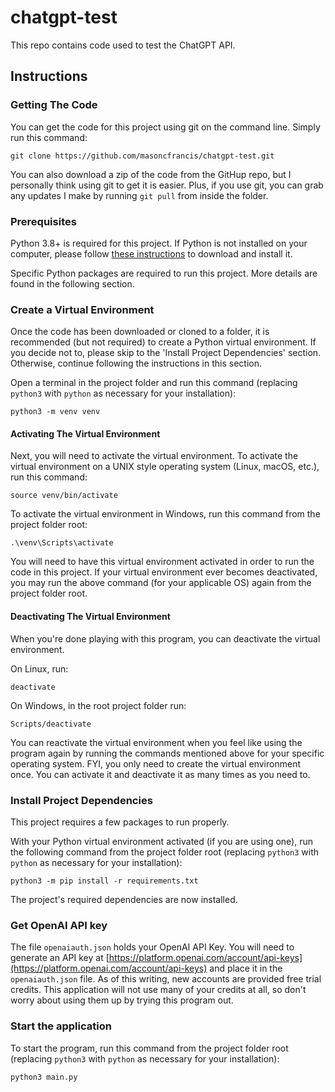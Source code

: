 # chatgpt-test
This repo contains code used to test the ChatGPT API. 

## Instructions

### Getting The Code

You can get the code for this project using git on the command line. Simply run this command:

```
git clone https://github.com/masoncfrancis/chatgpt-test.git
```

You can also download a zip of the code from the GitHup repo, but I personally think using git to get it is easier. 
Plus, if you use git, you can grab any updates I make by running `git pull` from inside the folder.

### Prerequisites

Python 3.8+ is required for this project. If Python is not installed on your computer, please follow 
[these instructions](https://wiki.python.org/moin/BeginnersGuide/Download) to download and install it. 

Specific Python packages are required to run this project. More details are found in the following section. 


### Create a Virtual Environment

Once the code has been downloaded or cloned to a folder, it is recommended (but not required) to create a Python virtual environment. If you decide not to, please skip to the 'Install Project Dependencies' section. 
Otherwise, continue following the instructions in this section. 

Open a terminal in the project folder and run this command (replacing `python3` with `python` as necessary for your installation):

```
python3 -m venv venv
```

#### Activating The Virtual Environment

Next, you will need to activate the virtual environment. To activate the virtual environment on a UNIX style operating system (Linux, macOS, etc.), run this command:

```
source venv/bin/activate
```

To activate the virtual environment in Windows, run this command from the project folder root:

```
.\venv\Scripts\activate
```

You will need to have this virtual environment activated in order to run the code in this project. If your virtual environment ever becomes deactivated, you may run the above command (for your 
applicable OS) again from the project folder root. 

#### Deactivating The Virtual Environment

When you're done playing with this program, you can deactivate the virtual environment.

On Linux, run:

```
deactivate
```

On Windows, in the root project folder run:

```
Scripts/deactivate
```

You can reactivate the virtual environment when you feel like using the program again by running the commands 
mentioned above for your specific operating system. FYI, you only need to create the virtual environment once. 
You can activate it and deactivate it as many times as you need to. 

### Install Project Dependencies

This project requires a few packages to run properly.

With your Python virtual environment activated (if you are using one), run the following command from the project folder root (replacing `python3` with `python` as necessary for your installation):

```
python3 -m pip install -r requirements.txt
```

The project's required dependencies are now installed.

### Get OpenAI API key

The file `openaiauth.json` holds your OpenAI API Key. You will need to generate an API key at
[https://platform.openai.com/account/api-keys](https://platform.openai.com/account/api-keys) and
place it in the `openaiauth.json` file. As of this writing, new accounts are provided free trial
credits. This application will not use many of your credits at all, so don't worry about using them up
by trying this program out. 

### Start the application

To start the program, run this command from the project folder root (replacing `python3` with `python` as necessary for your installation):

```
python3 main.py
```
